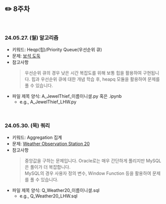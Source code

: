 ## ✏️ 8주차

</br>

### 24.05.27. (월) 알고리즘
- 키워드: Heqp(힙)/Priority Queue(우선순위 큐)
- 문제: [보석 도둑](https://www.acmicpc.net/problem/1202)
- 참고사항
  > 우선순위 큐의 경우 낮은 시간 복잡도를 위해 보통 힙을 활용하여 구현됩니다.
  > 힙과 우선순위 큐에 대한 개념 학습 후, heapq 모듈을 활용하여 문제를 풀 수 있습니다.
- 파일 제목 양식: A_JewelThief_이름이니셜.py 혹은 .ipynb
  - e.g., A_JewelThief_LHW.py


</br>

### 24.05.30. (목) 쿼리
- 키워드: Aggregation 집계
- 문제: [Weather Observation Station 20](https://www.hackerrank.com/challenges/weather-observation-station-20/problem?isFullScreen=true)
- 참고사항
  > 중앙값을 구하는 문제입니다. Oracle로는 매우 간단하게 풀리지만 MySQL은 풀이가 더 복잡합니다.   
  > MySQL의 경우 사용자 정의 변수, Window Function 등을 활용하여 문제를 풀 수 있습니다.
- 파일 제목 양식: Q_Weather20_이름이니셜.sql
  - e.g., Q_Weather20_LHW.sql

</br>
